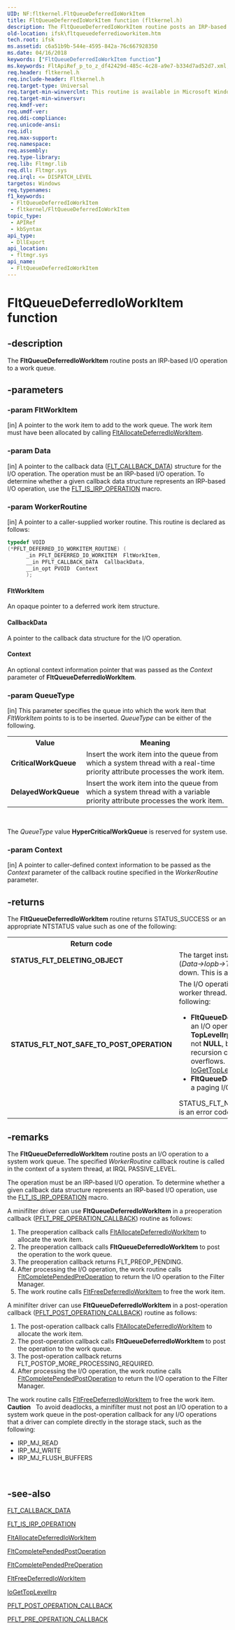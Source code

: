 ```yaml
---
UID: NF:fltkernel.FltQueueDeferredIoWorkItem
title: FltQueueDeferredIoWorkItem function (fltkernel.h)
description: The FltQueueDeferredIoWorkItem routine posts an IRP-based I/O operation to a work queue.
old-location: ifsk\fltqueuedeferredioworkitem.htm
tech.root: ifsk
ms.assetid: c6a51b9b-544e-4595-842a-76c667928350
ms.date: 04/16/2018
keywords: ["FltQueueDeferredIoWorkItem function"]
ms.keywords: FltApiRef_p_to_z_df42429d-485c-4c28-a9e7-b334d7ad52d7.xml, FltQueueDeferredIoWorkItem, FltQueueDeferredIoWorkItem routine [Installable File System Drivers], fltkernel/FltQueueDeferredIoWorkItem, ifsk.fltqueuedeferredioworkitem
req.header: fltkernel.h
req.include-header: Fltkernel.h
req.target-type: Universal
req.target-min-winverclnt: This routine is available in Microsoft Windows 2000 and later versions of all Windows operating systems.
req.target-min-winversvr: 
req.kmdf-ver: 
req.umdf-ver: 
req.ddi-compliance: 
req.unicode-ansi: 
req.idl: 
req.max-support: 
req.namespace: 
req.assembly: 
req.type-library: 
req.lib: Fltmgr.lib
req.dll: Fltmgr.sys
req.irql: <= DISPATCH_LEVEL
targetos: Windows
req.typenames: 
f1_keywords:
 - FltQueueDeferredIoWorkItem
 - fltkernel/FltQueueDeferredIoWorkItem
topic_type:
 - APIRef
 - kbSyntax
api_type:
 - DllExport
api_location:
 - fltmgr.sys
api_name:
 - FltQueueDeferredIoWorkItem
---
```


# FltQueueDeferredIoWorkItem function


## -description

The <b>FltQueueDeferredIoWorkItem</b> routine posts an IRP-based I/O operation to a work queue.

## -parameters

### -param FltWorkItem 

[in]
A pointer to the work item to add to the work queue. The work item must have been allocated by calling <a href="https://docs.microsoft.com/windows-hardware/drivers/ddi/fltkernel/nf-fltkernel-fltallocatedeferredioworkitem">FltAllocateDeferredIoWorkItem</a>.

### -param Data 

[in]
A pointer to the callback data (<a href="https://docs.microsoft.com/windows-hardware/drivers/ddi/fltkernel/ns-fltkernel-_flt_callback_data">FLT_CALLBACK_DATA</a>) structure for the I/O operation. The operation must be an IRP-based I/O operation. To determine whether a given callback data structure represents an IRP-based I/O operation, use the <a href="https://docs.microsoft.com/previous-versions/ff544654(v=vs.85)">FLT_IS_IRP_OPERATION</a> macro.

### -param WorkerRoutine 

[in]
A pointer to a caller-supplied worker routine. This routine is declared as follows: 


```cpp
typedef VOID
(*PFLT_DEFERRED_IO_WORKITEM_ROUTINE) (
      _in PFLT_DEFERRED_IO_WORKITEM  FltWorkItem,
      __in PFLT_CALLBACK_DATA  CallbackData,
      __in_opt PVOID  Context
      );
```





#### FltWorkItem

An opaque pointer to a deferred work item structure. 



#### CallbackData

A pointer to the callback data structure for the I/O operation. 



#### Context

An optional context information pointer that was passed as the <i>Context</i> parameter of <b>FltQueueDeferredIoWorkItem</b>.

### -param QueueType 

[in]
This parameter specifies the queue into which the work item that <i>FltWorkItem</i> points to is to be inserted. <i>QueueType</i> can be either of the following. 

<table>
<tr>
<th>Value</th>
<th>Meaning</th>
</tr>
<tr>
<td>
<b>CriticalWorkQueue</b>

</td>
<td>
Insert the work item into the queue from which a system thread with a real-time priority attribute processes the work item. 

</td>
</tr>
<tr>
<td>
<b>DelayedWorkQueue</b>

</td>
<td>
Insert the work item into the queue from which a system thread with a variable priority attribute processes the work item. 

</td>
</tr>
</table>
 

The <i>QueueType</i> value <b>HyperCriticalWorkQueue</b> is reserved for system use.

### -param Context 

[in]
A pointer to caller-defined context information to be passed as the <i>Context</i> parameter of the callback routine specified in the <i>WorkerRoutine</i> parameter.

## -returns

The <b>FltQueueDeferredIoWorkItem</b> routine returns STATUS_SUCCESS or an appropriate NTSTATUS value such as one of the following: 

<table>
<tr>
<th>Return code</th>
<th>Description</th>
</tr>
<tr>
<td width="40%">
<dl>
<dt><b>STATUS_FLT_DELETING_OBJECT</b></dt>
</dl>
</td>
<td width="60%">
The target instance for the I/O operation (<i>Data->Iopb->TargetInstance</i>) is being torn down. This is an error code. 

</td>
</tr>
<tr>
<td width="40%">
<dl>
<dt><b>STATUS_FLT_NOT_SAFE_TO_POST_OPERATION</b></dt>
</dl>
</td>
<td width="60%">
The I/O operation cannot be posted safely to a worker thread. Possible reasons include the following: 

<ul>
<li>
<b>FltQueueDeferredIoWorkItem</b> cannot post an I/O operation to a worker thread if the <b>TopLevelIrp</b> field of the current thread is not <b>NULL</b>, because the resulting file system recursion could cause deadlocks or stack overflows. (For more information, see <a href="https://docs.microsoft.com/windows-hardware/drivers/ddi/ntifs/nf-ntifs-iogettoplevelirp">IoGetTopLevelIrp</a>.) 

</li>
<li>
<b>FltQueueDeferredIoWorkItem</b> cannot post a paging I/O operation to a worker thread. 

</li>
</ul>
STATUS_FLT_NOT_SAFE_TO_POST_OPERATION is an error code. 

</td>
</tr>
</table>

## -remarks

The <b>FltQueueDeferredIoWorkItem</b> routine posts an I/O operation to a system work queue. The specified <i>WorkerRoutine</i> callback routine is called in the context of a system thread, at IRQL PASSIVE_LEVEL. 

The operation must be an IRP-based I/O operation. To determine whether a given callback data structure represents an IRP-based I/O operation, use the <a href="https://docs.microsoft.com/previous-versions/ff544654(v=vs.85)">FLT_IS_IRP_OPERATION</a> macro. 

A minifilter driver can use <b>FltQueueDeferredIoWorkItem</b> in a preoperation callback (<a href="https://docs.microsoft.com/windows-hardware/drivers/ddi/fltkernel/nc-fltkernel-pflt_pre_operation_callback">PFLT_PRE_OPERATION_CALLBACK</a>) routine as follows: 

<ol>
<li>
The preoperation callback calls <a href="https://docs.microsoft.com/windows-hardware/drivers/ddi/fltkernel/nf-fltkernel-fltallocatedeferredioworkitem">FltAllocateDeferredIoWorkItem</a> to allocate the work item. 

</li>
<li>
The preoperation callback calls <b>FltQueueDeferredIoWorkItem</b> to post the operation to the work queue. 

</li>
<li>
The preoperation callback returns FLT_PREOP_PENDING. 

</li>
<li>
After processing the I/O operation, the work routine calls <a href="https://docs.microsoft.com/windows-hardware/drivers/ddi/fltkernel/nf-fltkernel-fltcompletependedpreoperation">FltCompletePendedPreOperation</a> to return the I/O operation to the Filter Manager. 

</li>
<li>
The work routine calls <a href="https://docs.microsoft.com/windows-hardware/drivers/ddi/fltkernel/nf-fltkernel-fltfreedeferredioworkitem">FltFreeDeferredIoWorkItem</a> to free the work item. 

</li>
</ol>
A minifilter driver can use <b>FltQueueDeferredIoWorkItem</b> in a post-operation callback (<a href="https://docs.microsoft.com/windows-hardware/drivers/ddi/fltkernel/nc-fltkernel-pflt_post_operation_callback">PFLT_POST_OPERATION_CALLBACK</a>) routine as follows: 

<ol>
<li>
The post-operation callback calls <a href="https://docs.microsoft.com/windows-hardware/drivers/ddi/fltkernel/nf-fltkernel-fltallocatedeferredioworkitem">FltAllocateDeferredIoWorkItem</a> to allocate the work item. 

</li>
<li>
The post-operation callback calls <b>FltQueueDeferredIoWorkItem</b> to post the operation to the work queue. 

</li>
<li>
The post-operation callback returns FLT_POSTOP_MORE_PROCESSING_REQUIRED. 

</li>
<li>
After processing the I/O operation, the work routine calls <a href="https://docs.microsoft.com/windows-hardware/drivers/ddi/fltkernel/nf-fltkernel-fltcompletependedpostoperation">FltCompletePendedPostOperation</a> to return the I/O operation to the Filter Manager. 

</li>
</ol>
The work routine calls <a href="https://docs.microsoft.com/windows-hardware/drivers/ddi/fltkernel/nf-fltkernel-fltfreedeferredioworkitem">FltFreeDeferredIoWorkItem</a> to free the work item. 

<div class="alert"><b>Caution</b>  
     To avoid deadlocks, a minifilter must not post an I/O operation to a system work queue in the post-operation callback for any I/O operations that a driver can complete  directly in the storage stack, such as the following:<ul>
<li>
IRP_MJ_READ

</li>
<li>
IRP_MJ_WRITE

</li>
<li>
IRP_MJ_FLUSH_BUFFERS

</li>
</ul>
</div>
<div> </div>

## -see-also

<a href="https://docs.microsoft.com/windows-hardware/drivers/ddi/fltkernel/ns-fltkernel-_flt_callback_data">FLT_CALLBACK_DATA</a>



<a href="https://docs.microsoft.com/previous-versions/ff544654(v=vs.85)">FLT_IS_IRP_OPERATION</a>



<a href="https://docs.microsoft.com/windows-hardware/drivers/ddi/fltkernel/nf-fltkernel-fltallocatedeferredioworkitem">FltAllocateDeferredIoWorkItem</a>



<a href="https://docs.microsoft.com/windows-hardware/drivers/ddi/fltkernel/nf-fltkernel-fltcompletependedpostoperation">FltCompletePendedPostOperation</a>



<a href="https://docs.microsoft.com/windows-hardware/drivers/ddi/fltkernel/nf-fltkernel-fltcompletependedpreoperation">FltCompletePendedPreOperation</a>



<a href="https://docs.microsoft.com/windows-hardware/drivers/ddi/fltkernel/nf-fltkernel-fltfreedeferredioworkitem">FltFreeDeferredIoWorkItem</a>



<a href="https://docs.microsoft.com/windows-hardware/drivers/ddi/ntifs/nf-ntifs-iogettoplevelirp">IoGetTopLevelIrp</a>



<a href="https://docs.microsoft.com/windows-hardware/drivers/ddi/fltkernel/nc-fltkernel-pflt_post_operation_callback">PFLT_POST_OPERATION_CALLBACK</a>



<a href="https://docs.microsoft.com/windows-hardware/drivers/ddi/fltkernel/nc-fltkernel-pflt_pre_operation_callback">PFLT_PRE_OPERATION_CALLBACK</a>

